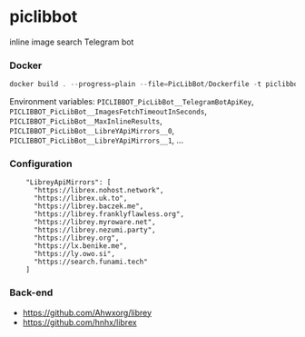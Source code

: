 # piclibbot
inline image search Telegram bot

### Docker

```powershell
docker build . --progress=plain --file=PicLibBot/Dockerfile -t piclibbot:latest
```

Environment variables: `PICLIBBOT_PicLibBot__TelegramBotApiKey`, `PICLIBBOT_PicLibBot__ImagesFetchTimeoutInSeconds`, `PICLIBBOT_PicLibBot__MaxInlineResults`, `PICLIBBOT_PicLibBot__LibreYApiMirrors__0`, `PICLIBBOT_PicLibBot__LibreYApiMirrors__1`, ...

### Configuration
```
    "LibreyApiMirrors": [
      "https://librex.nohost.network",
      "https://librex.uk.to",
      "https://librey.baczek.me",
      "https://librey.franklyflawless.org",
      "https://librey.myroware.net",
      "https://librey.nezumi.party",
      "https://librey.org",
      "https://lx.benike.me",
      "https://ly.owo.si",
      "https://search.funami.tech"
    ]
```

### Back-end

* https://github.com/Ahwxorg/librey
* https://github.com/hnhx/librex
